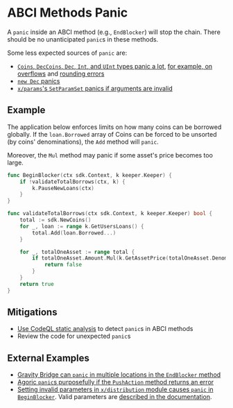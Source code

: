 # ABCI Methods Panic

A `panic` inside an ABCI method (e.g., `EndBlocker`) will stop the chain. There should be no unanticipated `panic`s in these methods.

Some less expected sources of `panic` are:

- [`Coins`, `DecCoins`, `Dec`, `Int`, and `UInt` types panic a lot](https://github.com/cosmos/cosmos-sdk/blob/afbb0bd1941f7ad36e086913153af02eb6a68f5a/types/coin.go#L68), [for example, on overflows](https://github.com/cosmos/cosmos-sdk/blob/afbb0bd1941f7ad36e086913153af02eb6a68f5a/types/dec_coin.go#L105) and [rounding errors](https://github.com/cosmos/cosmos-sdk/blob/afbb0bd1941f7ad36e086913153af02eb6a68f5a/types/decimal.go#L648)
- [`new Dec` panics](https://pkg.go.dev/github.com/cosmos/cosmos-sdk/types@v0.45.5#Dec)
- [`x/params`'s `SetParamSet` panics if arguments are invalid](https://github.com/cosmos/cosmos-sdk/blob/1b1dbf8ab722e4689e14a5a2a1fc433b69bc155e/x/params/doc.go#L107-L108)

## Example

The application below enforces limits on how many coins can be borrowed globally. If the `loan.Borrowed` array of Coins can be forced to be unsorted (by coins' denominations), the `Add` method will `panic`.

Moreover, the `Mul` method may panic if some asset's price becomes too large.

```go
func BeginBlocker(ctx sdk.Context, k keeper.Keeper) {
    if !validateTotalBorrows(ctx, k) {
        k.PauseNewLoans(ctx)
    }
}

func validateTotalBorrows(ctx sdk.Context, k keeper.Keeper) bool {
    total := sdk.NewCoins()
    for _, loan := range k.GetUsersLoans() {
        total.Add(loan.Borrowed...)
    }

    for _, totalOneAsset := range total {
        if totalOneAsset.Amount.Mul(k.GetAssetPrice(totalOneAsset.Denom)).GTE(k.GetGlobalMaxBorrow()) {
            return false
        }
    }
    return true
}
```

## Mitigations

- [Use CodeQL static analysis](https://github.com/crypto-com/cosmos-sdk-codeql/blob/main/src/beginendblock-panic.ql) to detect `panic`s in ABCI methods
- Review the code for unexpected `panic`s

## External Examples

- [Gravity Bridge can `panic` in multiple locations in the `EndBlocker` method](https://giters.com/althea-net/cosmos-gravity-bridge/issues/348)
- [Agoric `panic`s purposefully if the `PushAction` method returns an error](https://github.com/Agoric/agoric-sdk/blob/9116ede69169ebb252faf069d90022e8e05c6a4e/golang/cosmos/x/vbank/module.go#L166)
- [Setting invalid parameters in `x/distribution` module causes `panic` in `BeginBlocker`](https://github.com/cosmos/cosmos-sdk/issues/5808). Valid parameters are [described in the documentation](https://docs.cosmos.network/v0.45/modules/distribution/07_params.html).
